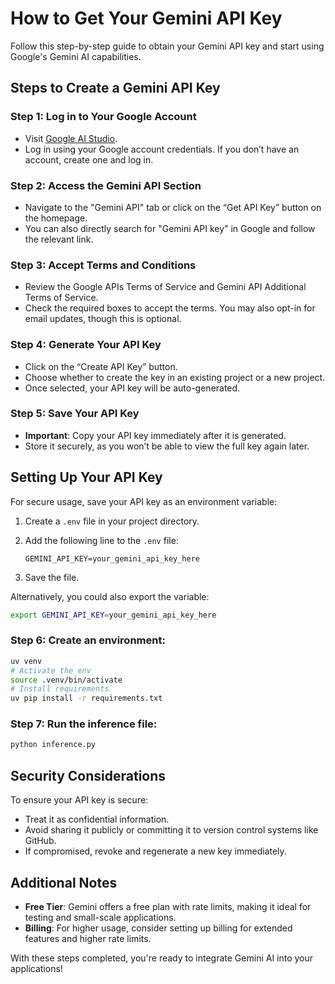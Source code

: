 # How to Get Your Gemini API Key

Follow this step-by-step guide to obtain your Gemini API key and start using Google's Gemini AI capabilities.

## Steps to Create a Gemini API Key

### Step 1: Log in to Your Google Account
- Visit [Google AI Studio](https://aistudio.google.com/).
- Log in using your Google account credentials. If you don’t have an account, create one and log in.

### Step 2: Access the Gemini API Section
- Navigate to the "Gemini API" tab or click on the “Get API Key” button on the homepage.
- You can also directly search for "Gemini API key" in Google and follow the relevant link.

### Step 3: Accept Terms and Conditions
- Review the Google APIs Terms of Service and Gemini API Additional Terms of Service.
- Check the required boxes to accept the terms. You may also opt-in for email updates, though this is optional.

### Step 4: Generate Your API Key
- Click on the “Create API Key” button.
- Choose whether to create the key in an existing project or a new project.
- Once selected, your API key will be auto-generated.

### Step 5: Save Your API Key
- **Important**: Copy your API key immediately after it is generated.
- Store it securely, as you won’t be able to view the full key again later.

## Setting Up Your API Key

For secure usage, save your API key as an environment variable:

1. Create a `.env` file in your project directory.
2. Add the following line to the `.env` file:

    ```
    GEMINI_API_KEY=your_gemini_api_key_here
    ```

3. Save the file.

Alternatively, you could also export the variable:
   ```bash
   export GEMINI_API_KEY=your_gemini_api_key_here
   ```

### Step 6: Create an environment:
```bash
uv venv 
# Activate the env
source .venv/bin/activate
# Install requirements
uv pip install -r requirements.txt
```

### Step 7: Run the inference file:
```bash
python inference.py
```

## Security Considerations

To ensure your API key is secure:
- Treat it as confidential information.
- Avoid sharing it publicly or committing it to version control systems like GitHub.
- If compromised, revoke and regenerate a new key immediately.

## Additional Notes

- **Free Tier**: Gemini offers a free plan with rate limits, making it ideal for testing and small-scale applications.
- **Billing**: For higher usage, consider setting up billing for extended features and higher rate limits.

With these steps completed, you're ready to integrate Gemini AI into your applications!
